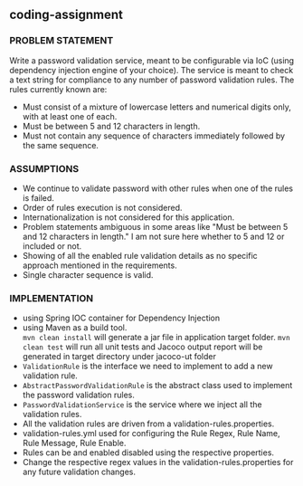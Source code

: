 ## coding-assignment
 
 ### PROBLEM STATEMENT
 Write a password validation service, meant to be configurable via IoC (using dependency injection engine of your choice).  The service is meant to check a text string for compliance to any number of password validation rules.  The rules currently known are:
 
 * Must consist of a mixture of lowercase letters and numerical digits only, with at least one of each.
 * Must be between 5 and 12 characters in length.
 * Must not contain any sequence of characters immediately followed by the same sequence.
 
 ### ASSUMPTIONS

* We continue to validate password with other rules when one of the rules is failed. 
* Order of rules execution is not considered.
* Internationalization is not considered for this application.
* Problem statements ambiguous in some areas like "Must be between 5 and 12 characters in length." I am not sure here whether to 5 and 12 or included or not.
* Showing of all the enabled rule validation details as no specific approach mentioned in the requirements.
* Single character sequence is valid.
 
 
 ### IMPLEMENTATION
 * using Spring IOC container for Dependency Injection 
 * using Maven as a build tool.<br>
   `mvn clean install` will generate a jar file in application target folder.
   `mvn clean test` will run all unit tests and Jacoco output report will be generated in target directory under jacoco-ut folder 
 * `ValidationRule` is the interface we need to implement to add a new validation rule.
 * `AbstractPasswordValidationRule` is the abstract class used to implement the password validation rules.
 * `PasswordValidationService` is the service where we inject all the validation rules.
 * All the validation rules are driven from a validation-rules.properties.
 * validation-rules.yml used for configuring the Rule Regex, Rule Name, Rule Message, Rule Enable.
 * Rules can be and enabled disabled using the respective properties.
 * Change the respective regex values in the validation-rules.properties for any future validation changes.
 
  
 
 
 
 